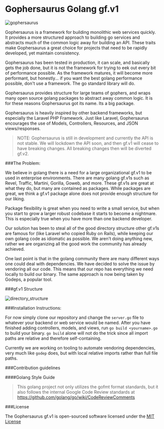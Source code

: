 Gophersaurus Golang gf.v1
=============================

![gophersaurus](https://git.target.com/gophersaurus/art/raw/master/gophersaurus.png)

Gophersaurus is a framework for building monolithic web services quickly. It provides a more structured approach to building go services and abstracts much of the common logic away for building an API.  These traits make Gophersaurus a great choice for projects that need to be rapidly developed, yet maintain consistency.  

Gophersaurus has been tested in production, it can scale, and basically gets the job done, but it is not the framework for trying to eek out every bit of performance possible.  As the framework matures, it will become more performant, but honestly... if you want the best golang performance possible, don't use a framework.  The go standard library will do.  

Gophersaurus provides structure for large teams of gophers, and wraps many open source golang packages to abstract away common logic.  It is for these reasons Gophersaurus got its name.  Its a big package.

Gophersaurus is heavily inspired by other backend frameworks, but especially the Laravel PHP Framework.  Just like Laravel, Gophersaurus encourages the use of Models, Controllers, Resources, and JSON views/responses.

> NOTE: Gophersaurus is still in development and currently the API is not stable.  We will lockdown the API soon, and then gf.v1 will cease to have breaking changes.  All breaking changes then will be diverted gf.v2.

###The Problem:

We believe in golang there is a need for a large organizational gf.v1 to be used in enterprise environments. There are many golang gf.v1s such as Revel, Traffic, Martini, Gorilla, Goweb, and more. These gf.v1s are great at what they do, but many are contained as packages. While packages are great, we think a gf.v1 package alone does not provide enough structure for our liking.

Package flexibility is great when you need to write a small service, but when you start to grow a larger robust codebase it starts to become a nightmare. This is especially true when you have more than one backend developer.

Our solution has been to steal all of the good directory structure other gf.v1s are famous for (like Laravel who copied Ruby on Rails), while keeping our own golang code as idiomatic as possible. We aren’t doing anything new, rather we are organizing all the good work the community has already achieved.

One last point is that in the golang community there are many different ways one could deal with dependencies. We have decided to solve the issue by vendoring all our code. This means that our repo has everything we need locally to build our binary. The same approach is now being taken by Godeps, a popular tool.

###gf.v1 Structure

![directory_structure](https://git.target.com/gophersaurus/art/raw/master/directory_structure.png)

###Installation Instructions:

For now simply clone our repository and change the `server.go` file to whatever your backend or web service would be named. After you have finished adding controllers, models, and views, run `go build <yourname>.go` to build your binary. `go build` alone will not do the trick since all import paths are relative and therefore self-containing.

Currently we are working on tooling to automate vendoring dependencies, very much like `godep` does, but with local relative imports rather than full file paths.

###Contribution guidelines

####Golang Style Guide

> This golang project not only utilizes the gofmt format standards, but it also follows the internal Google Code Review standards at https://github.com/golang/go/wiki/CodeReviewComments

###License

The Gophersaurus gf.v1 is open-sourced software licensed under the [MIT License](http://opensource.org/licenses/MIT)
